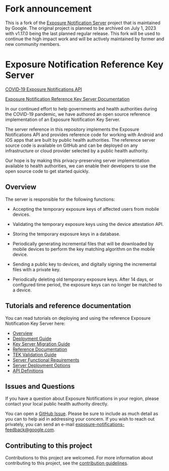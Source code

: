# Fork announcement

This is a fork of the [Exposure Notification Server](https://github.com/google/exposure-notifications-server) project that is maintained by Google. The original project is planned to be archived on July 1, 2023 with v1.17.0 being the last planned regular release. This fork will be used to continue the high impact work and will be actively maintained by former and new community members.

# Exposure Notification Reference Key Server

[COVID‑19 Exposure Notifications API](https://www.google.com/covid19/exposurenotifications/)

[Exposure Notification Reference Key Server Documentation](https://google.github.io/exposure-notifications-server/) 

In our continued effort to help governments and health authorities during the
COVID-19 pandemic, we have authored an open source reference implementation of
an Exposure Notification Key Server.

The server reference in this repository implements the Exposure Notifications
API and provides reference code for working with Android and iOS apps that
are built by public health authorities. The reference server source code is
available on GitHub and can be deployed on any infrastructure or cloud
provider selected by a public health authority.

Our hope is by making this privacy-preserving server implementation available
to health authorities, we can enable their developers to use the open source code
to get started quickly.

## Overview

The server is responsible for the following functions:

* Accepting the temporary exposure keys of affected users from mobile devices.

* Validating the temporary exposure keys using the device attestation API.

* Storing the temporary exposure keys in a database.

* Periodically generating incremental files that will be downloaded by mobile
  devices to perform the key matching algorithm on the mobile device.

* Sending a public key to devices, and digitally signing the incremental files with
  a private key.

* Periodically deleting old temporary exposure keys. After 14 days, or
  configured time period, the exposure keys can no longer be matched to a device.

## Tutorials and reference documentation

You can read tutorials on deploying and using the reference Exposure Notification
Key Server here:

* [Overview](https://google.github.io/exposure-notifications-server/)
* [Deployment Guide](https://google.github.io/exposure-notifications-server/getting-started/deploying)
* [Key Server Migration Guide](https://google.github.io/exposure-notifications-server/server_migration)
* [Reference Documentation](https://pkg.go.dev/mod/github.com/google/exposure-notifications-server)
* [TEK Validation Guide](docs/tek_validation.md)
* [Server Functional Requirements](https://google.github.io/exposure-notifications-server/server_functional_requirements)
* [Server Deployment Options](https://google.github.io/exposure-notifications-server/server_deployment_options)
* [API Definitions](pkg/api/v1)

## Issues and Questions

If you have a question about Exposure Notifications in your region, please
contact your local public health authority directly.

You can open a
[GitHub Issue](https://github.com/google/exposure-notifications-server/issues/new).
Please be sure to include as much detail as you can to help aid in addressing
your concern. If you wish to reach out privately, you can send an e-mail
exposure-notifications-feedback@google.com.

## Contributing to this project

Contributions to this project are welcomed. For more information about
contributing to this project, see the [contribution guidelines](CONTRIBUTING.md).
